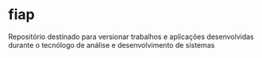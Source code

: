 # fiap
Repositório destinado para versionar trabalhos e aplicações desenvolvidas durante o tecnólogo de análise e desenvolvimento de sistemas
